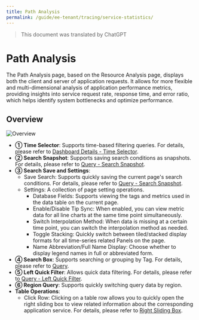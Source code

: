 ```yaml
---
title: Path Analysis
permalink: /guide/ee-tenant/tracing/service-statistics/
---
```


> This document was translated by ChatGPT

# Path Analysis

The Path Analysis page, based on the Resource Analysis page, displays both the client and server of application requests. It allows for more flexible and multi-dimensional analysis of application performance metrics, providing insights into service request rate, response time, and error ratio, which helps identify system bottlenecks and optimize performance.

## Overview

![Overview](https://yunshan-guangzhou.oss-cn-beijing.aliyuncs.com/pub/pic/20230920650a6ba9e6900.png)

- **① Time Selector**: Supports time-based filtering queries. For details, please refer to [Dashboard Details - Time Selector](../dashboard/use/).
- **② Search Snapshot**: Supports saving search conditions as snapshots. For details, please refer to [Query - Search Snapshot](../query/history/).
- **③ Search Save and Settings**:
  - Save Search: Supports quickly saving the current page's search conditions. For details, please refer to [Query - Search Snapshot](../query/history/).
  - Settings: A collection of page setting operations.
    - Database Fields: Supports viewing the tags and metrics used in the data table on the current page.
    - Enable/Disable Tip Sync: When enabled, you can view metric data for all line charts at the same time point simultaneously.
    - Switch Interpolation Method: When data is missing at a certain time point, you can switch the interpolation method as needed.
    - Toggle Stacking: Quickly switch between tiled/stacked display formats for all time-series related Panels on the page.
    - Name Abbreviation/Full Name Display: Choose whether to display legend names in full or abbreviated form.
- **④ Search Box**: Supports searching or grouping by Tag. For details, please refer to [Query](../query/overview/).
- **⑤ Left Quick Filter**: Allows quick data filtering. For details, please refer to [Query - Left Quick Filter](../query/left-quick-filter/).
- **⑥ Region Query**: Supports quickly switching query data by region.
- **Table Operations**:
  - Click Row: Clicking on a table row allows you to quickly open the right sliding box to view related information about the corresponding application service. For details, please refer to [Right Sliding Box](./right-sliding-box/).